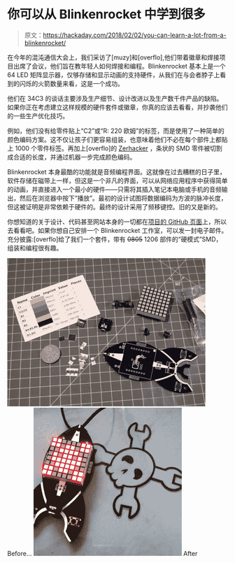 # 你可以从 Blinkenrocket 中学到很多

> 原文：<https://hackaday.com/2018/02/02/you-can-learn-a-lot-from-a-blinkenrocket/>

在今年的混沌通信大会上，我们采访了[muzy]和[overflo],他们带着徽章和焊接项目出席了会议，他们旨在教年轻人如何焊接和编程。Blinkenrocket 基本上是一个 64 LED 矩阵显示器，仅够存储和显示动画的支持硬件，从我们在与会者脖子上看到的闪烁的火箭数量来看，这是一个成功。

他们在 34C3 的谈话主要涉及生产细节、设计改进以及生产数千件产品的缺陷。如果你正在考虑建立这样规模的硬件套件或徽章，你真的应该去看看，并抄袭他们的一些生产优化技巧。

例如，他们没有给零件贴上“C2”或“R: 220 欧姆”的标签，而是使用了一种简单的颜色编码方案。这不仅让孩子们更容易组装，也意味着他们不必在每个部件上都贴上 1000 个零件标签。再加上[overflo]的 [Zerhacker](https://hackaday.com/2017/10/06/tape-cutting-bot-trims-the-tedium/) ，条状的 SMD 零件被切割成合适的长度，并通过机器一步完成颜色编码。

Blinkenrocket 本身最酷的功能就是音频编程界面。这就像在过去糟糕的日子里，软件存储在磁带上一样，但这是一个非凡的界面，可以从网络应用程序中获得简单的动画，并直接进入一个最小的硬件——只需将其插入笔记本电脑或手机的音频输出，然后在浏览器中按下“播放”。最初的设计试图将数据编码为方波的脉冲长度，但这被证明是非常依赖于硬件的。最终的设计采用了频移键控。旧的又是新的。

你想知道的关于设计、代码甚至网站本身的一切都在[项目的 GitHub 页面](https://github.com/blinkenrocket)上，所以去看看吧。如果你想自己安排一个 Blinkenrocket 工作室，可以发一封电子邮件。充分披露:[overflo]给了我们一个套件，带有 ~~0805~~ 1206 部件的“硬模式”SMD，组装和编程很有趣。

 [![Before...](img/f35831fcc75ab686cc97edffff7368bc.png "DSCF0448_thumbnail")](https://hackaday.com/dscf0448_thumbnail/) Before… [![After](img/c8a20220b5f0b20fb7150e8821c65eae.png "DSCF0451_thumbnail")](https://hackaday.com/dscf0451_thumbnail-2/) After